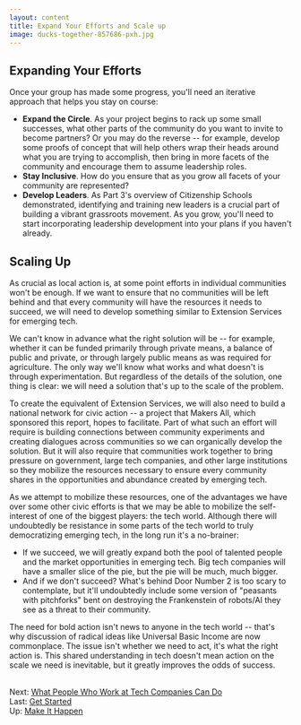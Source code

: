 ```yaml
---
layout: content
title: Expand Your Efforts and Scale up
image: ducks-together-857686-pxh.jpg
---
```

## Expanding Your Efforts

Once your group has made some progress, you'll need an iterative approach that helps you stay on course:

- __Expand the Circle__. As your project begins to rack up some small successes, what other parts of the community do you want to invite to become partners? Or you may do the reverse -- for example, develop some proofs of concept that will help others wrap their heads around what you are trying to accomplish, then bring in more facets of the community and encourage them to assume leadership roles.
- __Stay Inclusive__. How do you ensure that as you grow all facets of your community are represented?
- __Develop Leaders__. As Part 3's overview of Citizenship Schools demonstrated, identifying and training new leaders is a crucial part of building a vibrant grassroots movement. As you grow, you'll need to start incorporating leadership development into your plans if you haven't already. 

## Scaling Up

As crucial as local action is, at some point efforts in individual communities won't be enough. If we want to ensure that no communities will be left behind and that every community will have the resources it needs to succeed, we will need to develop something similar to Extension Services for emerging tech.

We can't know in advance what the right solution will be -- for example, whether it can be funded primarily through private means, a balance of public and private, or through largely public means as was required for agriculture. The only way we'll know what works and what doesn't is through experimentation. But regardless of the details of the solution, one thing is clear: we will need a solution that's up to the scale of the problem.

To create the equivalent of Extension Services, we will also need to build a national network for civic action -- a project that Makers All, which sponsored this report, hopes to facilitate. Part of what such an effort will require is building connections between community experiments and creating dialogues across communities so we can organically develop the solution. But it will also require that communities work together to bring pressure on government, large tech companies, and other large institutions so they mobilize the resources necessary to ensure every community shares in the opportunities and abundance created by emerging tech.

As we attempt to mobilize these resources, one of the advantages we have over some other civic efforts is that we may be able to mobilize the self-interest of one of the biggest players: the tech world. Although there will undoubtedly be resistance in some parts of the tech world to truly democratizing emerging tech, in the long run it's a no-brainer: 

- If we succeed, we will greatly expand both the pool of talented people and the market opportunities in emerging tech. Big tech companies will have a smaller slice of the pie, but the pie will be much, much bigger.
- And if we don't succeed? What's behind Door Number 2 is too scary to contemplate, but it'll undoubtedly include some version of "peasants with pitchforks" bent on destroying the Frankenstein of robots/AI they see as a threat to their community.  

The need for bold action isn't news to anyone in the tech world -- that's why discussion of radical ideas like Universal Basic Income are now commonplace.  The issue isn't whether we need to act, it's what the right action is.  This shared understanding in tech doesn't mean action on the scale we need is inevitable, but it greatly improves the odds of success.

<br/>Next: [What People Who Work at Tech Companies Can Do](30-big-tech.html)
<br/>Last: [Get Started](10-getting-started.html)
<br/>Up: [Make It Happen](00-index.html)
